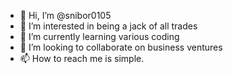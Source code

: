 - 👋 Hi, I’m @snibor0105
- 👀 I’m interested in being a jack of all trades
- 🌱 I’m currently learning various coding
- 💞️ I’m looking to collaborate on business ventures
- 📫 How to reach me is simple.

<!---
snibor0105/snibor0105 is a ✨ special ✨ repository because its `README.md` (this file) appears on your GitHub profile.
You can click the Preview link to take a look at your changes.
--->
